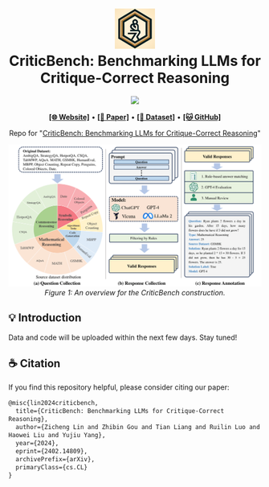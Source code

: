 
<h1 align="center">
<img src="https://github.com/CriticBench/criticbench.github.io/raw/main/docs/static/images/criticbench_logo.png" width="80" alt="CriticBench" />
<br>
CriticBench: Benchmarking LLMs for Critique-Correct Reasoning
</h1>

<div align="center">

![](https://img.shields.io/badge/Code%20License-MIT-green)

</div>

<p align="center">
  <a href="https://criticbench.github.io/"><b>[🌐 Website]</b></a> •
  <a href="https://arxiv.org/abs/2402.14809"><b>[📜 Paper]</b></a> •
  <a href="https://huggingface.co/TODO"><b>[🤗 Dataset]</b></a> •
  <a href="https://github.com/CriticBench/CriticBench"><b>[🐱 GitHub]</b></a>
  <br>
  <!-- <a href="https://twitter.com/TODO"><b>[🐦 Twitter]</b></a> • -->
  <!-- <a href="#-quick-start">Quick Start</a> • -->
  <!-- <a href="#%EF%B8%8F-citation">Citation</a> -->
</p>

<p align="center">
Repo for "<a href="https://arxiv.org/abs/2402.14809" target="_blank">CriticBench: Benchmarking LLMs for Critique-Correct Reasoning</a>"
</p>

<p align="center">
    <img src="https://github.com/CriticBench/criticbench.github.io/raw/main/docs/static/images/overview.png" width="1000">
        <br>
    <em>Figure 1: An overview for the CriticBench construction.</em>
</p>


## 💡 Introduction

Data and code will be uploaded within the next few days. Stay tuned!


## ☕️ Citation

If you find this repository helpful, please consider citing our paper:

```
@misc{lin2024criticbench,
  title={CriticBench: Benchmarking LLMs for Critique-Correct Reasoning}, 
  author={Zicheng Lin and Zhibin Gou and Tian Liang and Ruilin Luo and Haowei Liu and Yujiu Yang},
  year={2024},
  eprint={2402.14809},
  archivePrefix={arXiv},
  primaryClass={cs.CL}
}
```